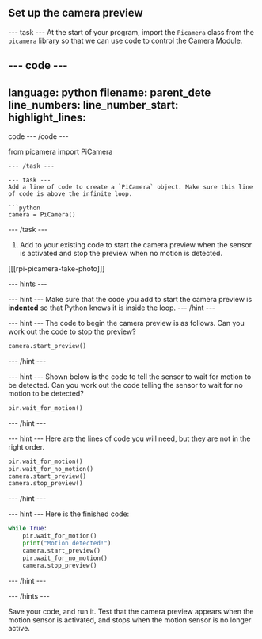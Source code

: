 ## Set up the camera preview

--- task ---
At the start of your program, import the `Picamera` class from the `picamera` library so that we can use code to control the Camera Module.

--- code ---
---
language: python
filename: parent_dete
line_numbers: 
line_number_start: 
highlight_lines: 
---
code
--- /code ---

from picamera import PiCamera
```
--- /task ---

--- task ---
Add a line of code to create a `PiCamera` object. Make sure this line of code is above the infinite loop.

```python
camera = PiCamera()
```
--- /task ---

1. Add to your existing code to start the camera preview when the sensor is activated and stop the preview when no motion is detected.


[[[rpi-picamera-take-photo]]]

--- hints ---

--- hint ---
Make sure that the code you add to start the camera preview is __indented__ so that Python knows it is inside the loop.
--- /hint ---

--- hint ---
The code to begin the camera preview is as follows. Can you work out the code to stop the preview?
```python
camera.start_preview()
```
--- /hint ---

--- hint ---
Shown below is the code to tell the sensor to wait for motion to be detected. Can you work out the code telling the sensor to wait for no motion to be detected?
```python
pir.wait_for_motion()
```
--- /hint ---

--- hint ---
Here are the lines of code you will need, but they are not in the right order.
```python
pir.wait_for_motion()
pir.wait_for_no_motion()
camera.start_preview()
camera.stop_preview()
```
--- /hint ---

--- hint ---
Here is the finished code:
```python
while True:
    pir.wait_for_motion()
    print("Motion detected!")
    camera.start_preview()
    pir.wait_for_no_motion()
    camera.stop_preview()
```
--- /hint ---

--- /hints ---

Save your code, and run it. Test that the camera preview appears when the motion sensor is activated, and stops when the motion sensor is no longer active.
